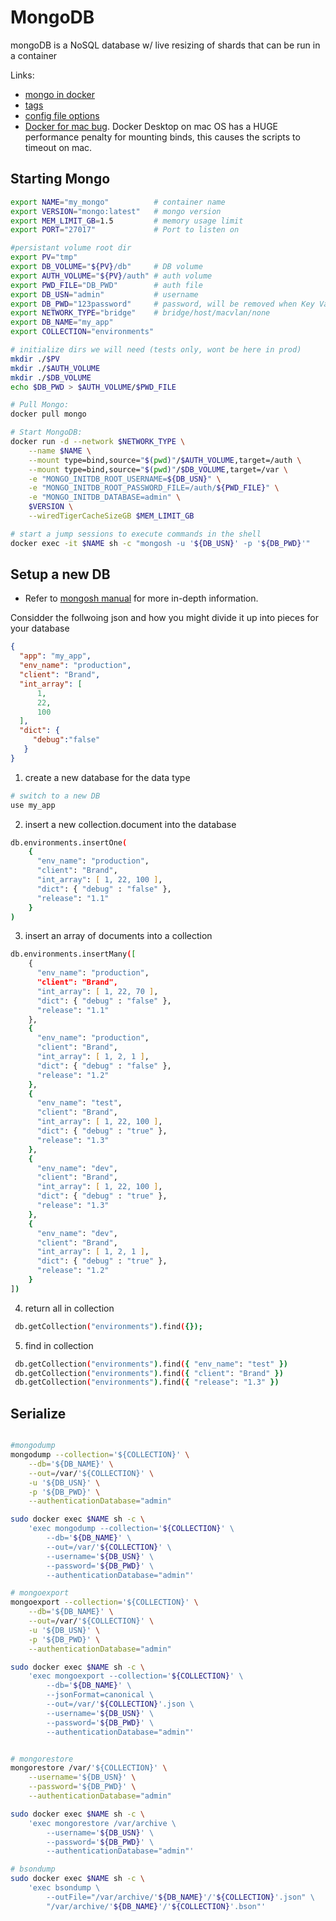 # MongoDB

mongoDB is a NoSQL database w/ live resizing of shards that can be run in a container

Links:

- [mongo in docker](https://hub.docker.com/_/mongo)
- [tags](https://github.com/docker-library/docs/blob/master/mongo/README.md#supported-tags-and-respective-dockerfile-links)
- [config file options](https://docs.mongodb.com/manual/reference/configuration-options/)
- [Docker for mac bug](https://github.com/docker/for-mac/issues/3677). Docker Desktop on mac OS has a HUGE performance penalty for mounting binds, this causes the scripts to timeout on mac.

## Starting Mongo

```bash
export NAME="my_mongo"          # container name
export VERSION="mongo:latest"   # mongo version
export MEM_LIMIT_GB=1.5         # memory usage limit
export PORT="27017"             # Port to listen on

#persistant volume root dir
export PV="tmp"
export DB_VOLUME="${PV}/db"     # DB volume
export AUTH_VOLUME="${PV}/auth" # auth volume
export PWD_FILE="DB_PWD"        # auth file
export DB_USN="admin"           # username
export DB_PWD="123password"     # password, will be removed when Key Vault connected
export NETWORK_TYPE="bridge"    # bridge/host/macvlan/none
export DB_NAME="my_app"
export COLLECTION="environments"

# initialize dirs we will need (tests only, wont be here in prod)
mkdir ./$PV
mkdir ./$AUTH_VOLUME
mkdir ./$DB_VOLUME
echo $DB_PWD > $AUTH_VOLUME/$PWD_FILE

# Pull Mongo:
docker pull mongo

# Start MongoDB:
docker run -d --network $NETWORK_TYPE \
    --name $NAME \
    --mount type=bind,source="$(pwd)"/$AUTH_VOLUME,target=/auth \
    --mount type=bind,source="$(pwd)"/$DB_VOLUME,target=/var \
    -e "MONGO_INITDB_ROOT_USERNAME=${DB_USN}" \
    -e "MONGO_INITDB_ROOT_PASSWORD_FILE=/auth/${PWD_FILE}" \
    -e "MONGO_INITDB_DATABASE=admin" \
    $VERSION \
    --wiredTigerCacheSizeGB $MEM_LIMIT_GB

# start a jump sessions to execute commands in the shell
docker exec -it $NAME sh -c "mongosh -u '${DB_USN}' -p '${DB_PWD}'"
```

## Setup a new DB

- Refer to [mongosh manual](https://docs.mongodb.com/mongodb-shell/run-commands/) for more in-depth information.

Considder the follwoing json and how you might divide it up into pieces for your database

```JSON
{
  "app": "my_app",
  "env_name": "production",
  "client": "Brand",
  "int_array": [
      1,
      22,
      100
  ],
  "dict": {
     "debug":"false"
   }
}
```

1. create a new database for the data type

```zsh
# switch to a new DB
use my_app

```

2. insert a new collection.document into the database

```zsh
db.environments.insertOne(
    {
      "env_name": "production",
      "client": "Brand",
      "int_array": [ 1, 22, 100 ],
      "dict": { "debug" : "false" },
      "release": "1.1"
    }
)
```

3.  insert an array of documents into a collection

```zsh
db.environments.insertMany([
    {
      "env_name": "production",
      "client": "Brand",
      "int_array": [ 1, 22, 70 ],
      "dict": { "debug" : "false" },
      "release": "1.1"
    },
    {
      "env_name": "production",
      "client": "Brand",
      "int_array": [ 1, 2, 1 ],
      "dict": { "debug" : "false" },
      "release": "1.2"
    },
    {
      "env_name": "test",
      "client": "Brand",
      "int_array": [ 1, 22, 100 ],
      "dict": { "debug" : "true" },
      "release": "1.3"
    },
    {
      "env_name": "dev",
      "client": "Brand",
      "int_array": [ 1, 22, 100 ],
      "dict": { "debug" : "true" },
      "release": "1.3"
    },
    {
      "env_name": "dev",
      "client": "Brand",
      "int_array": [ 1, 2, 1 ],
      "dict": { "debug" : "true" },
      "release": "1.2"
    }
])
```

4. return all in collection

```zsh
 db.getCollection("environments").find({});

```

5. find in collection

```zsh
 db.getCollection("environments").find({ "env_name": "test" })
 db.getCollection("environments").find({ "client": "Brand" })
 db.getCollection("environments").find({ "release": "1.3" })
```

## Serialize


```zsh

#mongodump
mongodump --collection='${COLLECTION}' \
    --db='${DB_NAME}' \
    --out=/var/'${COLLECTION}' \
    -u '${DB_USN}' \
    -p '${DB_PWD}' \
    --authenticationDatabase="admin"

sudo docker exec $NAME sh -c \
    'exec mongodump --collection='${COLLECTION}' \
        --db='${DB_NAME}' \
        --out=/var/'${COLLECTION}' \
        --username='${DB_USN}' \
        --password='${DB_PWD}' \
        --authenticationDatabase="admin"'

# mongoexport
mongoexport --collection='${COLLECTION}' \
    --db='${DB_NAME}' \
    --out=/var/'${COLLECTION}' \
    -u '${DB_USN}' \
    -p '${DB_PWD}' \
    --authenticationDatabase="admin"

sudo docker exec $NAME sh -c \
    'exec mongoexport --collection='${COLLECTION}' \
        --db='${DB_NAME}' \
        --jsonFormat=canonical \
        --out=/var/'${COLLECTION}'.json \
        --username='${DB_USN}' \
        --password='${DB_PWD}' \
        --authenticationDatabase="admin"'


# mongorestore
mongorestore /var/'${COLLECTION}' \
    --username='${DB_USN}' \
    --password='${DB_PWD}' \
    --authenticationDatabase="admin"

sudo docker exec $NAME sh -c \
    'exec mongorestore /var/archive \
        --username='${DB_USN}' \
        --password='${DB_PWD}' \
        --authenticationDatabase="admin"'

# bsondump
sudo docker exec $NAME sh -c \
    'exec bsondump \
        --outFile="/var/archive/'${DB_NAME}'/'${COLLECTION}'.json" \
        "/var/archive/'${DB_NAME}'/'${COLLECTION}'.bson"'

```
